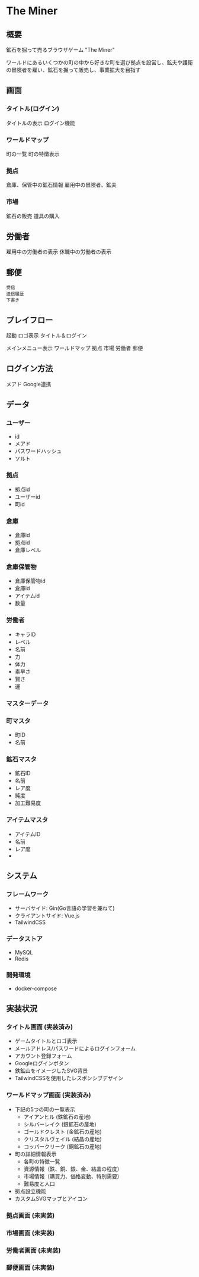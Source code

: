 # The Miner

## 概要
鉱石を掘って売るブラウザゲーム "The Miner"

ワールドにあるいくつかの町の中から好きな町を選び拠点を設営し、鉱夫や護衛の冒険者を雇い、鉱石を掘って販売し、事業拡大を目指す

## 画面

### タイトル(ログイン)
タイトルの表示
ログイン機能

### ワールドマップ
町の一覧
町の特徴表示

### 拠点
倉庫、保管中の鉱石情報
雇用中の冒険者、鉱夫

### 市場
鉱石の販売
道具の購入

## 労働者
雇用中の労働者の表示
休職中の労働者の表示

## 郵便
    受信
    送信履歴
    下書き

## プレイフロー
起動
ロゴ表示
タイトル＆ログイン

メインメニュー表示
    ワールドマップ
    拠点
    市場
    労働者
    郵便

## ログイン方法
メアド
Google連携

## データ

### ユーザー
- id
- メアド
- パスワードハッシュ
- ソルト

### 拠点
- 拠点id
- ユーザーid
- 町id

### 倉庫
- 倉庫id
- 拠点id
- 倉庫レベル

### 倉庫保管物
- 倉庫保管物id
- 倉庫id
- アイテムid
- 数量

### 労働者
- キャラID
- レベル
- 名前
- 力
- 体力
- 素早さ
- 賢さ
- 運

### マスターデータ

### 町マスタ
- 町ID
- 名前


### 鉱石マスタ
- 鉱石ID
- 名前
- レア度
- 純度
- 加工難易度

### アイテムマスタ
- アイテムID
- 名前
- レア度
- 

## システム

### フレームワーク
- サーバサイド: Gin(Go言語の学習を兼ねて)
- クライアントサイド: Vue.js
- TailwindCSS

### データストア
- MySQL
- Redis

### 開発環境
- docker-compose

## 実装状況

### タイトル画面 (実装済み)
- ゲームタイトルとロゴ表示
- メールアドレス/パスワードによるログインフォーム
- アカウント登録フォーム
- Googleログインボタン
- 鉄鉱山をイメージしたSVG背景
- TailwindCSSを使用したレスポンシブデザイン

### ワールドマップ画面 (実装済み)
- 下記の5つの町の一覧表示
  - アイアンヒル (鉄鉱石の産地)
  - シルバーレイク (銀鉱石の産地)
  - ゴールドクレスト (金鉱石の産地)
  - クリスタルヴェイル (結晶の産地)
  - コッパークリーク (銅鉱石の産地)
- 町の詳細情報表示
  - 各町の特徴一覧
  - 資源情報（鉄、銅、銀、金、結晶の程度）
  - 市場情報（購買力、価格変動、特別需要）
  - 難易度と人口
- 拠点設立機能
- カスタムSVGマップとアイコン

### 拠点画面 (未実装)

### 市場画面 (未実装)

### 労働者画面 (未実装)

### 郵便画面 (未実装)
